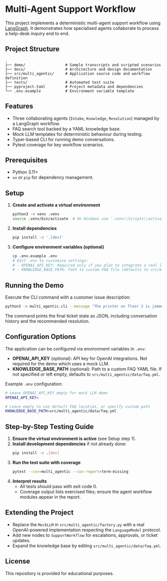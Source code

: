 # Multi-Agent Support Workflow

This project implements a deterministic multi-agent support workflow using [LangGraph](https://github.com/langchain-ai/langgraph). It demonstrates how specialised agents collaborate to process a help-desk inquiry end to end.

## Project Structure

```
.
├── demo/                  # Sample transcripts and scripted scenarios
├── docs/                  # Architecture and design documentation
├── src/multi_agentic/     # Application source code and workflow definition
├── tests/                 # Automated test suite
├── pyproject.toml         # Project metadata and dependencies
└── .env.example           # Environment variable template
```

## Features
- Three collaborating agents (`Intake`, `Knowledge`, `Resolution`) managed by a LangGraph workflow.
- FAQ search tool backed by a YAML knowledge base.
- Mock LLM templates for deterministic behaviour during testing.
- Typer-based CLI for running demo conversations.
- Pytest coverage for key workflow scenarios.

## Prerequisites
- Python 3.11+
- `uv` or `pip` for dependency management.

## Setup
1. **Create and activate a virtual environment**
   ```bash
   python3 -m venv .venv
   source .venv/bin/activate  # On Windows use `.venv\\Scripts\\activate`
   ```
2. **Install dependencies**
   ```bash
   pip install -e '.[dev]'
   ```
3. **Configure environment variables (optional)**
   ```bash
   cp .env.example .env
   # Edit .env to customize settings:
   # - OPENAI_API_KEY: Required only if you plan to integrate a real language model
   # - KNOWLEDGE_BASE_PATH: Path to custom FAQ file (defaults to src/multi_agentic/data/faq.yml if not set)
   ```

## Running the Demo
Execute the CLI command with a customer issue description:
```bash
python3 -m multi_agentic.cli --message "The printer on floor 3 is jammed again."
```
The command prints the final ticket state as JSON, including conversation history and the recommended resolution.

## Configuration Options
The application can be configured via environment variables in `.env`:

- **OPENAI_API_KEY** (optional): API key for OpenAI integrations. Not required for the demo which uses a mock LLM.
- **KNOWLEDGE_BASE_PATH** (optional): Path to a custom FAQ YAML file. If not specified or left empty, defaults to `src/multi_agentic/data/faq.yml`.

Example `.env` configuration:
```bash
# Leave OPENAI_API_KEY empty for mock LLM demo
OPENAI_API_KEY=

# Leave empty to use default FAQ location, or specify custom path
KNOWLEDGE_BASE_PATH=src/multi_agentic/data/faq.yml
```

## Step-by-Step Testing Guide
1. **Ensure the virtual environment is active** (see Setup step 1).
2. **Install development dependencies** if not already done:
   ```bash
   pip install -e .[dev]
   ```
3. **Run the test suite with coverage**
   ```bash
   pytest --cov=multi_agentic --cov-report=term-missing
   ```
4. **Interpret results**
   - All tests should pass with exit code 0.
   - Coverage output lists exercised files; ensure the agent workflow modules appear in the report.

## Extending the Project
- Replace the `MockLLM` in `src/multi_agentic/factory.py` with a real OpenAI-powered implementation respecting the `LanguageModel` protocol.
- Add new nodes to `SupportWorkflow` for escalations, approvals, or ticket updates.
- Expand the knowledge base by editing `src/multi_agentic/data/faq.yml`.

## License
This repository is provided for educational purposes.
